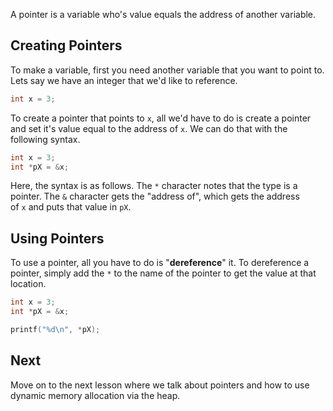 A pointer is a variable who's value equals the address of another variable.

## Creating Pointers

To make a variable, first you need another variable that you want to point to. Lets say we have an integer that we'd like to reference.
```C
int x = 3;
```

To create a pointer that points to `x`, all we'd have to do is create a pointer and set it's value equal to the address of `x`. We can do that with the following syntax.

```C
int x = 3;
int *pX = &x;
```

Here, the syntax is as follows. The `*` character notes that the type is a pointer. The `&` character gets the "address of", which gets the address of `x` and puts that value in `pX`.

## Using Pointers

To use a pointer, all you have to do is "**dereference**" it. To dereference a pointer, simply add the `*` to the name of the pointer to get the value at that location.

```C
int x = 3;
int *pX = &x;

printf("%d\n", *pX);
```

## Next

Move on to the next lesson where we talk about pointers and how to use dynamic memory allocation via the heap.